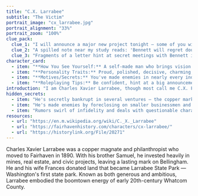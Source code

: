 ```yaml
---
title: "C.X. Larrabee"
subtitle: "The Victim"
portrait_image: "cx_larrabee.jpg"
portrait_alignment: "33%"
portrait_zoom: "100%"
clue_pack:
  clue_1: "I will announce a major new project tonight — some of you will not like it."
  clue_2: "A spilled note near my study reads: 'Bennett will regret doubting me.'"
  clue_3: "Fragments of a letter hint at secret meetings with Bennett in the past week."
character_card:
  - item: "**How You See Yourself:** A self-made man who brings vision and order to Whatcom County. You believe your investments are shaping a prosperous future."
  - item: "**Personality Traits:** Proud, polished, decisive, charming, confident, ruthlessness in business. You like to dominate a room."
  - item: "**Motives/Secrets:** You've made enemies in nearly every industry by pushing your own projects forward. But you see this as the price of progress."
  - item: "**Roleplaying Tips:** Be confident, hint at a big announcement, and play up your importance. When 'killed,' you can either become an observer or pass secret notes as a 'ghostly whisper.'"
introduction: "I am Charles Xavier Larrabee, though most call me C.X. Fairhaven's growth has been my life's work — from copper mines to railroads, I've invested heavily in Whatcom County's future. Tonight I'll share plans for a project that may change this city forever."
hidden_secrets:
  - item: "He's secretly bankrupt in several ventures — the copper market is unstable, and his debts are deep."
  - item: "He's made enemies by foreclosing on smaller businessmen and outmaneuvering partners."
  - item: "Rumors swirl of infidelity and deals with questionable characters."
resources:
  - url: "https://en.m.wikipedia.org/wiki/C._X._Larrabee"
  - url: "https://fairhavenhistory.com/characters/cx-larrabee/"
  - url: "https://historylink.org/File/20271"
---
```


Charles Xavier Larrabee was a copper magnate and philanthropist who moved to Fairhaven in 1890. With his brother Samuel, he invested heavily in mines, real estate, and civic projects, leaving a lasting mark on Bellingham. He and his wife Frances donated land that became Larrabee State Park — Washington's first state park. Known as both generous and ambitious, Larrabee embodied the boomtown energy of early 20th-century Whatcom County.

